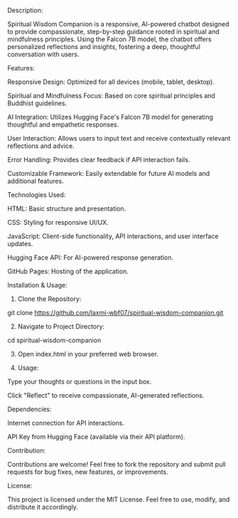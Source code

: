 Description:

Spiritual Wisdom Companion is a responsive, AI-powered chatbot designed to provide compassionate, step-by-step guidance rooted in spiritual and mindfulness principles. Using the Falcon 7B model, the chatbot offers personalized reflections and insights, fostering a deep, thoughtful conversation with users.

Features:

Responsive Design: Optimized for all devices (mobile, tablet, desktop).

Spiritual and Mindfulness Focus: Based on core spiritual principles and Buddhist guidelines.

AI Integration: Utilizes Hugging Face's Falcon 7B model for generating thoughtful and empathetic responses.

User Interaction: Allows users to input text and receive contextually relevant reflections and advice.

Error Handling: Provides clear feedback if API interaction fails.

Customizable Framework: Easily extendable for future AI models and additional features.


Technologies Used:

HTML: Basic structure and presentation.

CSS: Styling for responsive UI/UX.

JavaScript: Client-side functionality, API interactions, and user interface updates.

Hugging Face API: For AI-powered response generation.

GitHub Pages: Hosting of the application.


Installation & Usage:

1. Clone the Repository:

git clone https://github.com/laxmi-wbf07/spiritual-wisdom-companion.git


2. Navigate to Project Directory:

cd spiritual-wisdom-companion


3. Open index.html in your preferred web browser.


4. Usage:

Type your thoughts or questions in the input box.

Click "Reflect" to receive compassionate, AI-generated reflections.




Dependencies:

Internet connection for API interactions.

API Key from Hugging Face (available via their API platform).


Contribution:

Contributions are welcome! Feel free to fork the repository and submit pull requests for bug fixes, new features, or improvements.

License:

This project is licensed under the MIT License. Feel free to use, modify, and distribute it accordingly.


